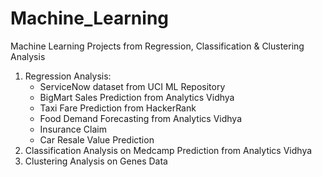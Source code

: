 # Machine_Learning
Machine Learning Projects from Regression, Classification &amp; Clustering Analysis

1. Regression Analysis:
   - ServiceNow dataset from UCI ML Repository
   - BigMart Sales Prediction from Analytics Vidhya
   - Taxi Fare Prediction from HackerRank
   - Food Demand Forecasting from Analytics Vidhya
   - Insurance Claim
   - Car Resale Value Prediction
2. Classification Analysis on Medcamp Prediction from Analytics Vidhya
3. Clustering Analysis on Genes Data
